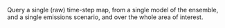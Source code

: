 
Query a single (raw) time-step map, from a single model of the ensemble,
and a single emissions scenario, and over the whole area of interest.


